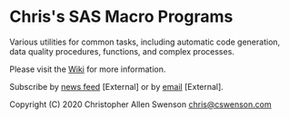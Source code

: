 # Chris's SAS Macro Programs

Various utilities for common tasks, including automatic code generation, data quality procedures, functions, and complex processes.

Please visit the [Wiki](https://github.com/chris-swenson/sasmacros/wiki) for more information.

Subscribe by [news feed](http://feeds.feedburner.com/chris-sas-macros) [External] or by [email](http://feedburner.google.com/fb/a/mailverify?uri=chris-sas-macros&amp;loc=en_US) [External].

Copyright (C) 2020  Christopher Allen Swenson  chris@cswenson.com
